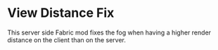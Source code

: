 # View Distance Fix

This server side Fabric mod fixes the fog when having a higher render distance on the client than on the server.